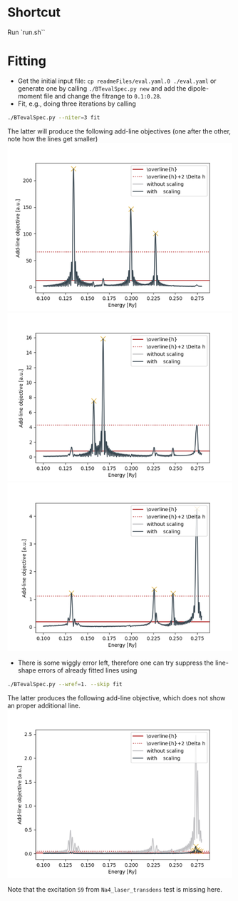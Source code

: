 # Shortcut

Run `run.sh``

# Fitting

- Get the initial input file: `cp readmeFiles/eval.yaml.0 ./eval.yaml` or generate one by calling `./BTevalSpec.py new` and add the dipole-moment file and change the fitrange to `0.1:0.28`.
- Fit, e.g., doing three iterations by calling

```bash
./BTevalSpec.py --niter=3 fit
```

  The latter will produce the following add-line objectives (one after the other, note how the lines get smaller)
  ![addLineObj0](readmeFiles/addLineObj0.png   "Add-line objective (for fit iteration 1, initial)")
  ![addLineObj1](readmeFiles/addLineObj1.png   "Add-line objective (for fit iteration 2)")
  ![addLineObj2](readmeFiles/addLineObj2.png   "Add-line objective (for fit iteration 3)")

- There is some wiggly error left, therefore one can try suppress the line-shape errors of already fitted lines using

```bash
./BTevalSpec.py --wref=1. --skip fit
```

The latter produces the following add-line objective, which does not show an proper additional line.
  ![addLineObj3](readmeFiles/addLineObj3_wref.png   "Add-line objective (for simulating fit iteration 4 with error-supression)")

Note that the excitation `S9` from `Na4_laser_transdens` test is missing here.
